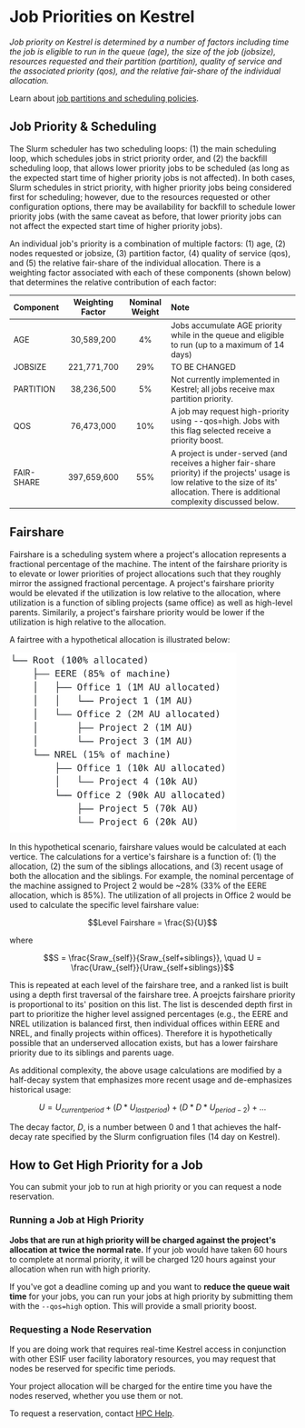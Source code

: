 # Job Priorities on Kestrel
*Job priority on Kestrel is determined by a number of factors including time the job is eligible to run in the queue (age),
the size of the job (jobsize), resources requested and their partition (partition), quality of service and the 
associated priority (qos), and the relative fair-share of the individual allocation.*

Learn about [job partitions and scheduling policies](./index.md).

## Job Priority & Scheduling

The Slurm scheduler has two scheduling loops: (1) the main scheduling loop, which schedules jobs in strict priority order, and (2) the backfill scheduling loop, that allows lower priority jobs to be scheduled (as long as the expected start time of higher priority jobs is not affected).  In both cases, Slurm schedules in strict priority, with higher priority jobs being considered first for scheduling; however, due to the resources requested or other configuration options, there may be availability for backfill to schedule lower priority jobs (with the same caveat as before, that lower priority jobs can not affect the expected start time of higher priority jobs).

An individual job's priority is a combination of multiple factors: (1) age, (2) nodes requested or jobsize, (3) partition
factor, (4) quality of service (qos), and (5) the relative fair-share of the individual allocation.  There is a weighting
factor associated with each of these components (shown below) that determines the relative contribution of each factor:

| Component | Weighting Factor | Nominal Weight| Note |
| :---| :---: | :---: | :--- | 
| AGE | 30,589,200 |4% | Jobs accumulate AGE priority while in the queue and eligible to run (up to a maximum of 14 days) |
| JOBSIZE | 221,771,700 | 29%| TO BE CHANGED
| PARTITION | 38,236,500 | 5% | Not currently implemented in Kestrel; all jobs receive max partition priority.|
| QOS | 76,473,000 | 10%| A job may request high-priority using --qos=high.  Jobs with this flag selected receive a priority boost.
| FAIR-SHARE| 397,659,600 | 55% |  A project is under-served (and receives a higher fair-share priority) if the projects' usage is low relative to the size of its' allocation.  There is additional complexity discussed below.|

## Fairshare

Fairshare is a scheduling system where a project's allocation represents a fractional percentage of the machine.  The intent of the fairshare priority is to elevate or lower priorities of project allocations such that they roughly mirror the assigned fractional percentage.  A project's fairshare priority would be elevated if the utilization is low relative to the allocation, where utilization is a function of sibling projects (same office) as well as high-level parents.  Similarily, a project's fairshare priority would be lower if the utilization is high relative to the allocation.  

A fairtree with a hypothetical allocation is illustrated below:

<img src="../../../../../assets/images/Slurm/Fairtree.png" width="400">

In this hypothetical scenario, fairshare values would be calculated at each vertice.  The calculations for a vertice's fairshare is a function of: (1) the allocation, (2) the sum of the siblings allocations, and (3) recent usage of both the allocation and the siblings.  For example, the nominal percentage of the machine assigned to Project 2 would be ~28% (33% of the EERE allocation, which is 85%).  The utilization of all projects in Office 2 would be used to calculate the specific level fairshare value: 

$$Level Fairshare = \frac{S}{U}$$

where 

$$S = \frac{Sraw_{self}}{Sraw_{self+siblings}}, \quad U = \frac{Uraw_{self}}{Uraw_{self+siblings}}$$

This is repeated at each level of the fairshare tree, and a ranked list is built using a depth first traversal of the fairshare tree.  A proejcts fairshare priority is proportional to its' position on this list.  The list is descended depth first in part to prioritize the higher level assigned percentages (e.g.,  the EERE and NREL utilization is balanced first, then individual offices within EERE and NREL, and finally projects within offices).  Therefore it is hypothetically possible that an underserved allocation exists, but has a lower fairshare priority due to its siblings and parents uage. 

As additional complexity, the above usage calculations are modified by a half-decay system that emphasizes more recent usage and de-emphasizes historical usage:

$$ U = U_{currentperiod} + ( D * U_{lastperiod}) + (D * D * U_{period-2}) + ...$$

The decay factor, *D*, is a number between 0 and 1 that achieves the half-decay rate specified by the Slurm configruation files (14 day on Kestrel).


## How to Get High Priority for a Job
You can submit your job to run at high priority or you can request a node reservation.

### Running a Job at High Priority 
**Jobs that are run at high priority will be charged against the project's allocation at twice the normal rate.** If your job would have taken 60 hours to complete at normal priority, it will be charged 120 hours against your allocation when run with high priority.

If you've got a deadline coming up and you want to **reduce the queue wait time** for your jobs, you can run your jobs at high priority by submitting them with the ```--qos=high``` option. This will provide a small priority boost.

### Requesting a Node Reservation
If you are doing work that requires real-time Kestrel access in conjunction with other ESIF user facility laboratory resources, you may request that nodes be reserved for specific time periods.

Your project allocation will be charged for the entire time you have the nodes reserved, whether you use them or not.

To request a reservation, contact [HPC Help](mailto://hpc-help@nrel.gov).

